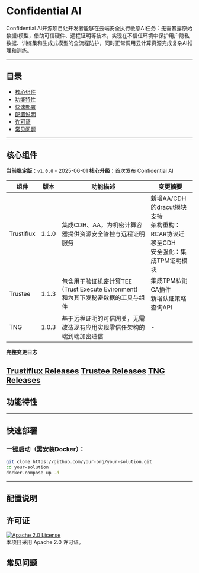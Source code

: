 # Confidential AI

Confidential AI开源项目让开发者能够在云端安全执行敏感AI任务：无需暴露原始数据/模型，借助可信硬件、远程证明等技术，实现在不信任环境中保护用户隐私数据、训练集和生成式模型的全流程防护，同时正常调用云计算资源完成复杂AI推理和训练。

<!-- [![CI Status](https://github.com/your-org/your-solution/actions/workflows/ci.yml/badge.svg)](https://github.com/your-org/your-solution/actions) -->
<!-- [![Docker Pulls](https://img.shields.io/docker/pulls/your-image)](https://hub.docker.com/r/your-image) -->
<!-- [![System Architecture](https://img.shields.io/badge/architecture-diagram-blueviolet)](docs/architecture.png) -->

---

## 目录

- [核心组件](#核心组件)
- [功能特性](#功能特性)
- [快速部署](#快速部署)
- [配置说明](#配置说明)
- [许可证](#许可证)
- [常见问题](#常见问题)

---

## 核心组件

**当前稳定版**：`v1.0.0` - 2025-06-01
**核心升级**：首次发布 Confidential AI

| 组件          | 版本     | 功能描述                    | 变更摘要 |
|---------------|----------|----------------------------|-----------|
| Trustiflux   | 1.1.0    | 集成CDH、AA，为机密计算容器提供资源安全管控与远程证明服务 | 新增AA/CDH的dracut模块支持<br>架构重构：RCAR协议迁移至CDH<br>安全强化：集成TPM证明模块 |
| Trustee      | 1.1.3    | 包含用于验证机密计算TEE (Trust Execute Evironment) 和为其下发秘密数据的工具与组件 | 集成TPM私钥CA插件<br>新增认证策略查询API |
| TNG          | 1.0.3    | 基于远程证明的可信网关，无需改造现有应用实现零信任架构的端到端加密通信 | - |

**完整变更日志**

[Trustiflux Releases](https://github.com/inclavare-containers/guest-components/releases)
[Trustee Releases](https://github.com/openanolis/trustee/releases)
[TNG Releases](https://github.com/inclavare-containers/TNG/releases)
---

## 功能特性

<!-- - **核心功能1**：描述 + 技术亮点（例如：基于TensorFlow Lite的实时推理）
- **核心功能2**：异步任务处理 + 性能指标（例如：每秒处理10k+请求）
- **扩展能力**：插件系统/自定义模块支持
- **跨平台**：支持Windows/Linux/macOS/Docker -->

---

## 快速部署

### 一键启动（需安装Docker）：
```bash
git clone https://github.com/your-org/your-solution.git
cd your-solution
docker-compose up -d
```

---

## 配置说明


## 许可证

[![Apache 2.0 License](https://img.shields.io/badge/License-Apache_2.0-blue.svg)](https://opensource.org/licenses/Apache-2.0)  
本项目采用 Apache 2.0 许可证。

## 常见问题

<!-- Q: 如何处理内存不足问题？
A: 尝试调整config.yaml中的memory_limit参数或使用分块处理模式

Q: 是否支持ARM架构？
A: 自v2.1.0起提供实验性支持 -->

